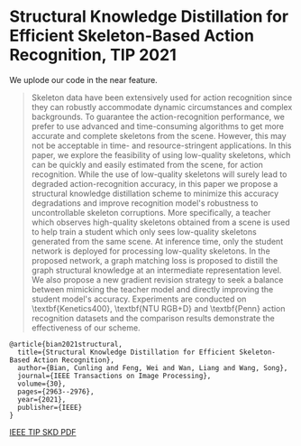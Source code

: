 # Structural Knowledge Distillation for Efficient Skeleton-Based Action Recognition, TIP 2021
We uplode our code in the near feature.
>Skeleton data have been extensively used for action recognition since they can robustly accommodate dynamic circumstances and complex backgrounds. 
To guarantee the action-recognition performance, we prefer to use advanced and time-consuming algorithms to get more accurate and complete skeletons from the scene. However, this may not be acceptable in time- and resource-stringent applications.
	In this paper, we explore the feasibility of using low-quality skeletons, which can be quickly and easily estimated from the scene, for action recognition. 
	While the use of low-quality skeletons will surely lead to degraded action-recognition accuracy, in this paper we propose a structural knowledge distillation scheme 
	to minimize this accuracy degradations and improve recognition model's robustness to uncontrollable skeleton corruptions. 
	More specifically, a teacher which observes high-quality skeletons obtained from a scene is used to help 
	train a student which only sees low-quality skeletons generated from the same scene.
	At inference time, only the student network is deployed for processing low-quality skeletons. 
	In the proposed network, a graph matching loss is proposed to distill the graph structural knowledge at an intermediate representation level. 
	We also propose a new gradient revision strategy to seek a balance between mimicking the teacher model and directly improving the student model's accuracy.
	Experiments are conducted on \textbf{Kenetics400}, \textbf{NTU RGB+D} and \textbf{Penn} action recognition datasets and the comparison results demonstrate the effectiveness of our scheme.

```
@article{bian2021structural,
  title={Structural Knowledge Distillation for Efficient Skeleton-Based Action Recognition},
  author={Bian, Cunling and Feng, Wei and Wan, Liang and Wang, Song},
  journal={IEEE Transactions on Image Processing},
  volume={30},
  pages={2963--2976},
  year={2021},
  publisher={IEEE}
}
```

[IEEE TIP SKD PDF](https://ieeexplore.ieee.org/abstract/document/9351789)
